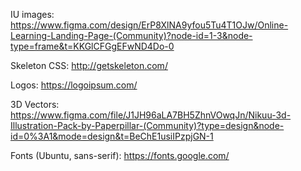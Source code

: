 IU images: https://www.figma.com/design/ErP8XlNA9yfou5Tu4T1OJw/Online-Learning-Landing-Page-(Community)?node-id=1-3&node-type=frame&t=KKGlCFGgEFwND4Do-0

Skeleton CSS: http://getskeleton.com/

Logos: https://logoipsum.com/

3D Vectors: https://www.figma.com/file/J1JH96aLA7BH5ZhnVOwqJn/Nikuu-3d-Illustration-Pack-by-Paperpillar-(Community)?type=design&node-id=0%3A1&mode=design&t=BeChE1usiIPzpjGN-1

Fonts (Ubuntu, sans-serif): https://fonts.google.com/